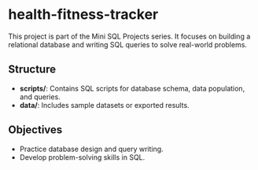 # health-fitness-tracker

This project is part of the Mini SQL Projects series. It focuses on building a relational database and writing SQL queries to solve real-world problems.

## Structure
- **scripts/**: Contains SQL scripts for database schema, data population, and queries.
- **data/**: Includes sample datasets or exported results.

## Objectives
- Practice database design and query writing.
- Develop problem-solving skills in SQL.
